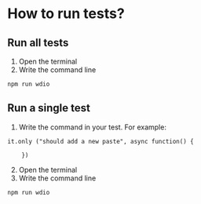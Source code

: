 # How to run tests?

## Run all tests
1. Open the terminal
2. Write the command line
```
npm run wdio
```

## Run a single test
1. Write the command in your test. For example:
``` JS
it.only ("should add a new paste", async function() {
    
    })
```
2. Open the terminal
3. Write the command line
```
npm run wdio
```
